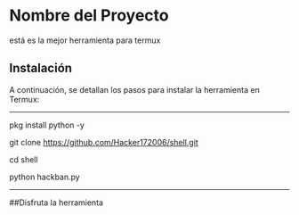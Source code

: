 # Nombre del Proyecto

está es la mejor herramienta para termux

## Instalación

A continuación, 
se detallan los pasos para instalar 
la herramienta en Termux:
_______________________

pkg install python -y

git clone https://github.com/Hacker172006/shell.git

cd shell

python hackban.py
_________________________
##Disfruta la herramienta
